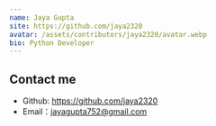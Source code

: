 ```yaml
---
name: Jaya Gupta
site: https://github.com/jaya2320
avatar: /assets/contributors/jaya2320/avatar.webp
bio: Python Developer
---
```


## Contact me

- Github: <https://github.com/jaya2320>
- Email：jayagupta752@gmail.com
